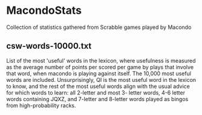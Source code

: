 # MacondoStats
Collection of statistics gathered from Scrabble games played by Macondo

## csw-words-10000.txt
List of the most 'useful' words in the lexicon, where usefulness is measured as the average number of points per scored per game by plays that involve that word, when macondo is playing against itself.
The 10,000 most useful words are included. Unsurprisingly, QI is the most useful word in the lexicon to know, and the rest of the most useful words align with the usual advice for which words to learn: all 2-letter and most 3- letter words, 4-6 letter words containing JQXZ, and 7-letter and 8-letter words played as bingos from high-probability racks.
